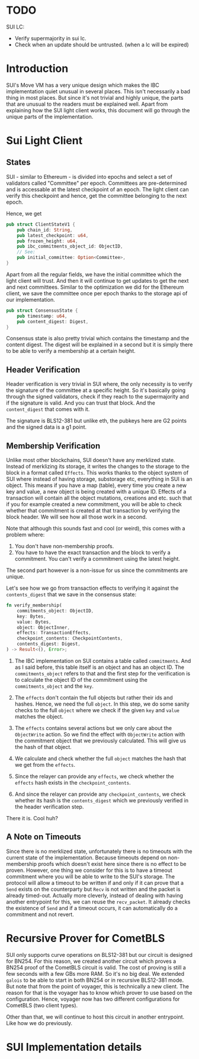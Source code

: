 
# TODO

SUI LC:
  - Verify supermajority in sui lc.
  - Check when an update should be untrusted. (when a lc will be expired)

# Introduction

SUI's Move VM has a very unique design which makes the IBC implementation quiet unusual
in several places. This isn't necessarily a bad thing in most places. But since it's not trivial
and highly unique, the parts that are unusual to the readers must be explained well. Apart from explaining
how the SUI light client works, this document will go through the unique parts of the implementation.

# Sui Light Client

## States

SUI - similar to Ethereum - is divided into epochs and select a set of validators called "Committee" per epoch.
Committees are pre-determined and is accessable at the latest checkpoint of an epoch. The light client can verify this
checkpoint and hence, get the committee belonging to the next epoch.

Hence, we get
```rust
pub struct ClientStateV1 {
    pub chain_id: String,
    pub latest_checkpoint: u64,
    pub frozen_height: u64,
    pub ibc_commitments_object_id: ObjectID,
    // See:
    pub initial_committee: Option<Committee>,
}  
```

Apart from all the regular fields, we have the initial committee which the light client will trust. And then it will continue
to get updates to get the next and next committees. Similar to the optimization we did for the Ethereum client, we save the committee
once per epoch thanks to the storage api of our implementation.


```rust
pub struct ConsensusState {
    pub timestamp: u64,
    pub content_digest: Digest,
}  
```

Consensus state is also pretty trivial which contains the timestamp and the content digest.
The digest will be explained in a second but it is simply there to be able to verify a membership at a certain height.

## Header Verification

Header verification is very trivial in SUI where, the only necessity is to verify the signature of the
committee at a specific height. So it's basically going through the signed validators, check if they reach
to the supermajority and if the signature is valid. And you can trust that block. And the `content_digest`
that comes with it.

The signature is BLS12-381 but unlike eth, the pubkeys here are G2 points and the signed data is a g1 point.

## Membership Verification

Unlike most other blockchains, SUI doesn't have any merklized state. Instead of merklizing its storage,
it writes the changes to the storage to the block in a format called `Effects`. This works thanks to the object system
of SUI where instead of having storage, substorage etc, everything in SUI is an object. This means if you have
a map (table), every time you create a new key and value, a new object is being created with a unique ID. Effects of a transaction
will contain all the object mutations, creations and etc. such that if you for example created a new commitment, you will be able
to check whether that commitment is created at that transaction by verifying the block header. We will see how all those work in a second.

Note that although this sounds fast and cool (or weird), this comes with a problem where:
1. You don't have non-membership proofs.
2. You have to have the exact transaction and the block to verify a commitment. You can't verify a commitment using the latest height.

The second part however is a non-issue for us since the commitments are unique.

Let's see how we go from transaction effects to verifying it against the `contents_digest` that we save in the consensus state:
```rust
fn verify_membership(
    commitments_object: ObjectID,
    key: Bytes,
    value: Bytes,
    object: ObjectInner,
    effects: TransactionEffects,
    checkpoint_contents: CheckpointContents,
    contents_digest: Digest,
) -> Result<(), Error>;
```

1. The IBC implementation on SUI contains a table called `commitments`. And as I said before, this table itself is an object and has an object ID.
The `commitments_object` refers to that and the first step for the verification is to calculate the object ID of the commitment using the `commitments_object`
and the `key`.

2. The `effects` don't contain the full objects but rather their ids and hashes. Hence, we need the full `object`. In this step, we do some sanity checks to the
full `object` where we check if the given `key` and `value` matches the object.

3. The `effects` contains several actions but we only care about the `ObjectWrite` action. So we find the effect with `ObjectWrite` action with the commitment
object that we previously calculated. This will give us the hash of that object.

4. We calculate and check whether the full `object` matches the hash that we get from the `effects`.

5. Since the relayer can provide any `effects`, we check whether the `effects` hash exists in the `checkpoint_contents`.

6. And since the relayer can provide any `checkpoint_contents`, we check whether its hash is the `contents_digest` which we previously verified in the header
verification step.

There it is. Cool huh?

## A Note on Timeouts

Since there is no merklized state, unfortunately there is no timeouts with the current state of the implementation.
Because timeouts depend on non-membership proofs which doesn't exist here since there is no effect to be proven.
However, one thing we consider for this is to have a timeout commitment where you will be able to write to the SUI's storage.
The protocol will allow a timeout to be written if and only if it can prove that a `Send` exists on the counterparty but
`Recv` is not written and the packet is already timed-out. Actually more cleverly, instead of dealing with having another
entrypoint for this, we can reuse the `recv_packet`. It already checks the existence of `Send` and if a timeout occurs, it
can automatically do a commitment and not revert.

# Recursive Prover for CometBLS

SUI only supports curve operations on BLS12-381 but our circuit is designed for BN254.
For this reason, we created another circuit which proves a BN254 proof of the CometBLS circuit is valid.
The cost of proving is still a few seconds with a few GBs more RAM. So it's no big deal. We
extended `galois` to be able to start in both BN254 or in recursive BLS12-381 mode. But note that
from the point of voyager, this is technically a new client. The reason for that is the voyager
has to know which prover to use based on the configuration. Hence, voyager now has two different configurations
for CometBLS (two client types).

Other than that, we will continue to host this circuit in another entrypoint. Like how we do
previously.


# SUI Implementation details



